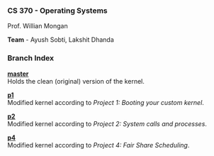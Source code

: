 ### CS 370 - Operating Systems ###

Prof. Willian Mongan

**Team** - Ayush Sobti, Lakshit Dhanda


### Branch Index ###

[**master**](https://github.com/xbonez/CS-370)  
Holds the clean (original) version of the kernel.

[**p1**](https://github.com/xbonez/CS-370/tree/p1)  
Modified kernel according to *Project 1: Booting your custom kernel*.

[**p2**](https://github.com/xbonez/CS-370/tree/P2)  
Modified kernel according to *Project 2: System calls and processes*.

[**p4**](https://github.com/xbonez/CS-370/tree/P4)  
Modified kernel according to *Project 4: Fair Share Scheduling*.
